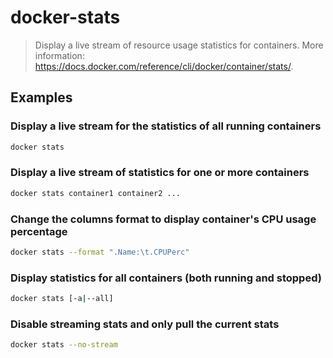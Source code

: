 # docker-stats

> Display a live stream of resource usage statistics for containers. More information: <https://docs.docker.com/reference/cli/docker/container/stats/>.

## Examples

### Display a live stream for the statistics of all running containers

```bash
docker stats
```

### Display a live stream of statistics for one or more containers

```bash
docker stats container1 container2 ...
```

### Change the columns format to display container's CPU usage percentage

```bash
docker stats --format ".Name:\t.CPUPerc"
```

### Display statistics for all containers (both running and stopped)

```bash
docker stats [-a|--all]
```

### Disable streaming stats and only pull the current stats

```bash
docker stats --no-stream
```
